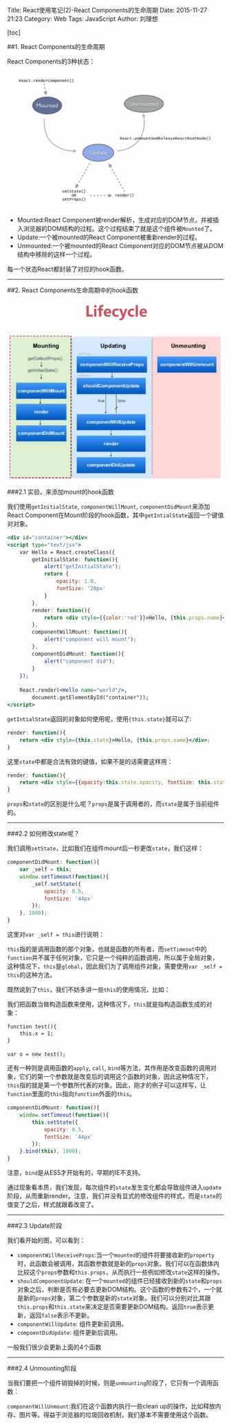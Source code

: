 Title: React使用笔记(2)-React Components的生命周期
Date: 2015-11-27 21:23
Category: Web
Tags: JavaScript
Author: 刘理想

[toc]

##1. React Components的生命周期

React Components的3种状态：

![](images/QQ20151127-0.png)

- Mounted:React Component被render解析，生成对应的DOM节点，并被插入浏览器的DOM结构的过程。这个过程结束了就是这个组件被`Mounted`了。
- Update:一个被mounted的React Component被重新render的过程。
- Unmounted:一个被mounted的React Component对应的DOM节点被从DOM结构中移除的这样一个过程。

每一个状态React都封装了对应的hook函数。

---

##2. React Components生命周期中的hook函数

![](images/QQ20151127-1.png)

###2.1 实验，来添加mount的hook函数

我们使用`getInitialState`, `componentWillMount`, `componentDidMount`来添加React Component在Mount阶段的hook函数，其中`getIntialState`返回一个键值对对象。

```jsx
<div id="container"></div>
<script type="text/jsx">
    var Hello = React.createClass({
        getInitialState: function(){
            alert("getInitialState");
            return {
                opacity: 1.0,
                fontSize: '20px'
            }
        },
        render: function(){
            return <div style={{color:'red'}}>Hello, {this.props.name}</div>;
        },
        componentWillMount: function(){
            alert("component will mount");
        },
        componentDidMount: function(){
            alert("component did");
        }
    });

    React.render(<Hello name="world"/>,
        document.getElementById("container"));
</script>
```

`getIntialState`返回的对象如何使用呢，使用`{this.state}`就可以了:

```jsx
render: function(){
    return <div style={this.state}>Hello, {this.props.name}</div>;
}
```

这里`state`中都是合法有效的键值，如果不是的话需要这样用：

```jsx
render: function(){
    return <div style={{opacity:this.state.opacity, fontSize: this.state.fontSize}}>Hello, {this.props.name}</div>;
}
```

`props`和`state`的区别是什么呢？`props`是属于调用者的，而`state`是属于当前组件的。

---

###2.2 如何修改state呢？

我们调用`setState`，比如我们在组件mount后一秒更改`state`，我们这样：

```jsx
componentDidMount: function(){
    var _self = this;
    window.setTimeout(function(){
        _self.setState({
            opacity: 0.5,
            fontSize: '44px'
        });
    }, 1000);
}
```

这里对`var _self = this`进行说明：

`this`指的是调用函数的那个对象，也就是函数的所有者，而`setTimeout`中的`function`并不属于任何对象，它只是一个纯粹的函数调用，所以属于全局对象，这种情况下，`this`是`global`，因此我们为了调用组件对象，需要使用`var _self = this`的这种方法。

既然说到了`this`，我们不妨多讲一些`this`的使用情况，比如：

我们把函数当做构造函数来使用，这种情况下，`this`就是指构造函数生成的对象：

```
function test(){
    this.x = 1;
}

var o = new test();
```

还有一种则是调用函数的`apply`, `call`, `bind`等方法，其作用是改变函数的调用对象，它们的第一个参数就是改变后的调用这个函数的对象，因此这种情况下，`this`指的就是第一个参数所代表的对象。因此，刚才的例子可以这样写，让`function`里面的`this`指向`function`外面的`this`。

```jsx
componentDidMount: function(){
    window.setTimeout(function(){
        this.setState({
            opacity: 0.5,
            fontSize: '44px'
        });
    }.bind(this), 1000);
}
```

注意，`bind`是从ES5才开始有的，早期的IE不支持。

通过现象看本质，我们发现，每次组件的`state`发生变化都会导致组件进入`update`阶段，从而重新render。注意，我们并没有显式的修改组件的样式，而是`state`的值变了之后，样式就跟着改变了。

---

###2.3 Update阶段

我们看开始的图，可以看到：

- `componentWillReceiveProps`:当一个`mounted`的组件将要接收新的`property`时，此函数会被调用，其函数参数就是新的`props`对象。我们可以在函数体内比较这个`props`参数和`this.props`，从而执行一些例如修改`state`这样的操作。
- `shouldComponentUpdate`: 在一个`mounted`的组件已经接收到新的`state`和`props`对象之后，判断是否有必要去更新DOM结构。这个函数的参数有2个，一个就是新的`props`对象，第二个参数是新的`state`对象。我们可以分别对比其跟`this.props`和`this.state`来决定是否需要更新DOM结构。返回`true`表示更新，返回`false`表示不更新。
- `componentWillUpdate`: 组件更新前调用。
- `compoentDidUpdate`: 组件更新后调用。

一般我们很少会更新上面的4个函数

---

###2.4 Unmounting阶段

当我们要把一个组件销毁掉的时候，则是`unmounting`阶段了，它只有一个调用函数：

`componentWillUnmount`:我们在这个函数内执行一些clean up的操作，比如释放内存、图片等。得益于浏览器的垃圾回收机制，我们基本不需要使用这个函数。

